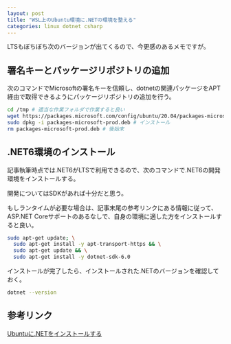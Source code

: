```yaml
---
layout: post
title: "WSL上のUbuntu環境に.NETの環境を整える"
categories: linux dotnet csharp
---
```

LTSもぼちぼち次のバージョンが出てくるので、今更感のあるメモですが。

## 署名キーとパッケージリポジトリの追加

次のコマンドでMicrosoftの署名キーを信頼し、dotnetの関連パッケージをAPT経由で取得できるようにパッケージリポジトリの追加を行う。

```bash
cd /tmp # 適当な作業フォルダで作業すると良い
wget https://packages.microsoft.com/config/ubuntu/20.04/packages-microsoft-prod.deb -O packages-microsoft-prod.deb # パッケージ取得
sudo dpkg -i packages-microsoft-prod.deb # インストール
rm packages-microsoft-prod.deb # 後始末
```

## .NET6環境のインストール

記事執筆時点では.NET6がLTSで利用できるので、次のコマンドで.NET6の開発環境をインストールする。

開発についてはSDKがあれば十分だと思う。

もしランタイムが必要な場合は、記事末尾の参考リンクにある情報に従って、ASP.NET Coreサポートのあるなしで、自身の環境に適した方をインストールすると良い。

```bash
sudo apt-get update; \
  sudo apt-get install -y apt-transport-https && \
  sudo apt-get update && \
  sudo apt-get install -y dotnet-sdk-6.0
```

インストールが完了したら、インストールされた.NETのバージョンを確認しておく。

```bash
dotnet --version
```

## 参考リンク
[Ubuntuに.NETをインストールする](https://docs.microsoft.com/ja-jp/dotnet/core/install/linux-ubuntu)
